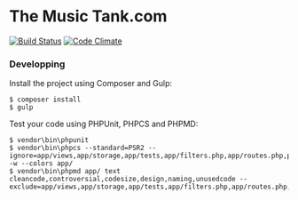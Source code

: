 # The Music Tank.com

[![Build Status](https://travis-ci.org/themusictank/themusictank.com.svg?branch=master)](https://travis-ci.org/themusictank/themusictank.com) [![Code Climate](https://codeclimate.com/github/themusictank/themusictank.com.svg)](https://codeclimate.com/github/strata-mvc/strata)



### Developping

Install the project using Composer and Gulp:

~~~ 
$ composer install
$ gulp
~~~

Test your code using PHPUnit, PHPCS and PHPMD:

~~~
$ vendor\bin\phpunit
$ vendor\bin\phpcs --standard=PSR2 --ignore=app/views,app/storage,app/tests,app/filters.php,app/routes.php,packages/,app/Providers/,app/Console/,app/services/,http/Middleware/,app/Exceptions/,app/Events/ -w --colors app/
$ vendor\bin\phpmd app/ text cleancode,controversial,codesize,design,naming,unusedcode --exclude=app/views,app/storage,app/tests,app/filters.php,app/routes.php,packages/,app/Providers/,app/Console/,app/services/,http/Middleware/,app/Exceptions/,app/Events/
~~~
